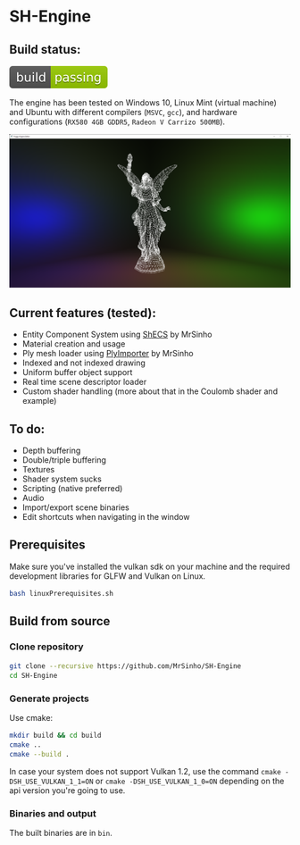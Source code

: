 # SH-Engine

## Build status: 
![Status_badge](.ShCI/status.svg)

The engine has been tested on Windows 10, Linux Mint (virtual machine) and Ubuntu with different compilers (`MSVC`, `gcc`), and hardware configurations (`RX580 4GB GDDR5`, `Radeon V Carrizo 500MB`).

![test0](Saved/Pictures/coulomb.png)

## Current features (tested):
 - Entity Component System using [ShECS](https://github.com/MrSinho/ShECS) by MrSinho
 - Material creation and usage
 - Ply mesh loader using [PlyImporter](https://github.com/MrSinho/PlyImporter) by MrSinho
 - Indexed and not indexed drawing
 - Uniform buffer object support
 - Real time scene descriptor loader
 - Custom shader handling (more about that in the Coulomb shader and example)

## To do:
 - Depth buffering
 - Double/triple buffering
 - Textures
 - Shader system sucks
 - Scripting (native preferred)
 - Audio
 - Import/export scene binaries
 - Edit shortcuts when navigating in the window

## Prerequisites

Make sure you've installed the vulkan sdk on your machine and the required development libraries for GLFW and Vulkan on Linux. 

```bash
bash linuxPrerequisites.sh
```

## Build from source

### Clone repository

```bash
git clone --recursive https://github.com/MrSinho/SH-Engine
cd SH-Engine
``` 

### Generate projects

Use cmake:
```bash
mkdir build && cd build
cmake ..
cmake --build .
```

In case your system does not support Vulkan 1.2, use the command `cmake -DSH_USE_VULKAN_1_1=ON` or `cmake -DSH_USE_VULKAN_1_0=ON` depending on the api version you're going to use.

### Binaries and output

The built binaries are in `bin`.